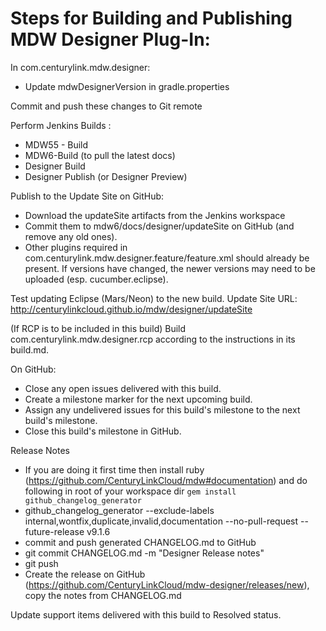 # Steps for Building and Publishing MDW Designer Plug-In:

In com.centurylink.mdw.designer:
 - Update mdwDesignerVersion in gradle.properties

Commit and push these changes to Git remote

Perform Jenkins Builds :
 - MDW55 - Build
 - MDW6-Build (to pull the latest docs)
 - Designer Build
 - Designer Publish (or Designer Preview)

Publish to the Update Site on GitHub:
 - Download the updateSite artifacts from the Jenkins workspace
 - Commit them to mdw6/docs/designer/updateSite on GitHub (and remove any old ones).    
 - Other plugins required in com.centurylink.mdw.designer.feature/feature.xml should already be present.
   If versions have changed, the newer versions may need to be uploaded (esp. cucumber.eclipse).
    
Test updating Eclipse (Mars/Neon) to the new build.
  Update Site URL: http://centurylinkcloud.github.io/mdw/designer/updateSite

(If RCP is to be included in this build)
Build com.centurylink.mdw.designer.rcp according to the instructions in its build.md.
  
On GitHub:
  - Close any open issues delivered with this build.
  - Create a milestone marker for the next upcoming build.
  - Assign any undelivered issues for this build's milestone to the next build's milestone.
  - Close this build's milestone in GitHub. 

Release Notes
  - If you are doing it first time then install ruby (https://github.com/CenturyLinkCloud/mdw#documentation) and do following in root of your workspace dir 
  `gem install github_changelog_generator`
  - github_changelog_generator --exclude-labels internal,wontfix,duplicate,invalid,documentation --no-pull-request --future-release v9.1.6
  - commit and push generated CHANGELOG.md to GitHub 
  - git commit CHANGELOG.md -m "Designer Release notes"
  - git push
  - Create the release on GitHub (https://github.com/CenturyLinkCloud/mdw-designer/releases/new), copy the notes from CHANGELOG.md
  
Update support items delivered with this build to Resolved status.

